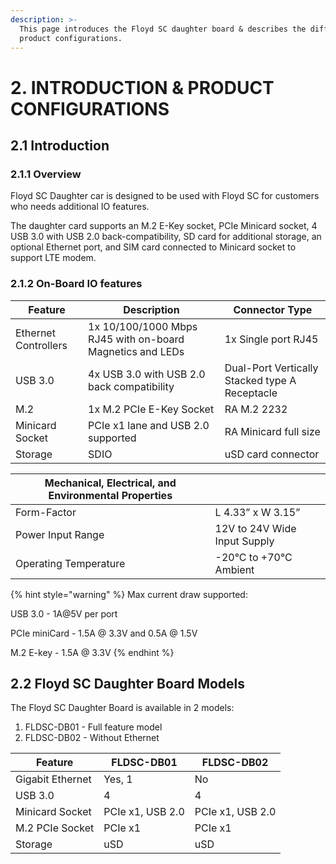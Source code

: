```yaml
---
description: >-
  This page introduces the Floyd SC daughter board & describes the different
  product configurations.
---
```


# 2. INTRODUCTION & PRODUCT CONFIGURATIONS

## 2.1 Introduction

### 2.1.1 Overview

Floyd SC Daughter car is designed to be used with Floyd SC for customers who needs additional IO features.

The daughter card supports an M.2 E-Key socket, PCIe Minicard socket, 4 USB 3.0  with USB 2.0 back-compatibility, SD card for additional storage, an optional Ethernet port, and SIM card connected to Minicard socket to support LTE modem.

### 2.1.2 On-Board IO features

| Feature              | Description                                               | Connector Type                                 |
| -------------------- | --------------------------------------------------------- | ---------------------------------------------- |
| Ethernet Controllers | 1x 10/100/1000 Mbps RJ45 with on-board Magnetics and LEDs | 1x Single port RJ45                            |
| USB 3.0              | 4x USB 3.0 with USB 2.0 back compatibility                | Dual-Port Vertically Stacked type A Receptacle |
| M.2                  | 1x M.2 PCIe E-Key Socket                                  | RA M.2 2232                                    |
| Minicard Socket      | PCIe x1 lane and USB 2.0 supported                        | RA Minicard full size                          |
| Storage              | SDIO                                                      | uSD card connector                             |

&#x20;

| Mechanical, Electrical, and Environmental Properties |                              |
| ---------------------------------------------------- | ---------------------------- |
| Form-Factor                                          | L 4.33” x W 3.15”            |
| Power Input Range                                    | 12V to 24V Wide Input Supply |
| Operating Temperature                                | -20°C to +70°C Ambient       |

{% hint style="warning" %}
Max current draw supported:

USB 3.0 - 1A@5V per port

PCIe miniCard - 1.5A @ 3.3V and 0.5A @ 1.5V

M.2 E-key - 1.5A @ 3.3V
{% endhint %}

## 2.2 Floyd SC Daughter Board Models

The Floyd SC Daughter Board is available in 2 models:

1. FLDSC-DB01 -  Full feature model
2. FLDSC-DB02 -  Without Ethernet

| Feature          | FLDSC-DB01       | FLDSC-DB02       |
| ---------------- | ---------------- | ---------------- |
| Gigabit Ethernet | Yes, 1           | No               |
| USB 3.0          | 4                | 4                |
| Minicard Socket  | PCIe x1, USB 2.0 | PCIe x1, USB 2.0 |
| M.2 PCIe Socket  | PCIe x1          | PCIe x1          |
| Storage          | uSD              | uSD              |
